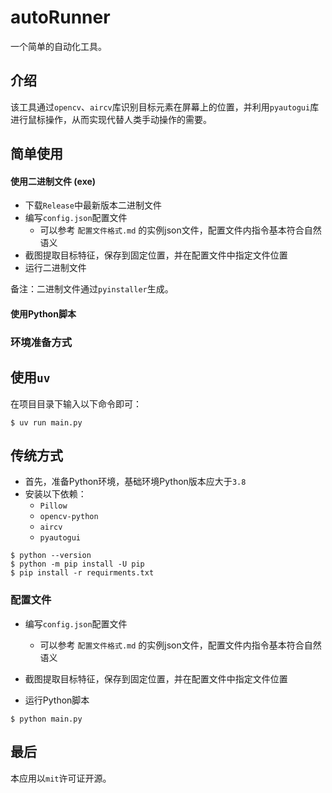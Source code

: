 # autoRunner

一个简单的自动化工具。

## 介绍

该工具通过`opencv`、`aircv`库识别目标元素在屏幕上的位置，并利用`pyautogui`库进行鼠标操作，从而实现代替人类手动操作的需要。

## 简单使用

#### 使用二进制文件 (exe)

- 下载`Release`中最新版本二进制文件
- 编写`config.json`配置文件
  - 可以参考 `配置文件格式.md` 的实例json文件，配置文件内指令基本符合自然语义
- 截图提取目标特征，保存到固定位置，并在配置文件中指定文件位置
- 运行二进制文件

备注：二进制文件通过`pyinstaller`生成。

#### 使用Python脚本

### 环境准备方式

## 使用`uv`

在项目目录下输入以下命令即可：

```shell
$ uv run main.py
```

## 传统方式

- 首先，准备Python环境，基础环境Python版本应大于`3.8`
- 安装以下依赖：
  - `Pillow`
  - `opencv-python`
  - `aircv`
  - `pyautogui`


```shell
$ python --version
$ python -m pip install -U pip
$ pip install -r requirments.txt
```

### 配置文件

- 编写`config.json`配置文件
  - 可以参考 `配置文件格式.md` 的实例json文件，配置文件内指令基本符合自然语义

- 截图提取目标特征，保存到固定位置，并在配置文件中指定文件位置
- 运行Python脚本

```shell
$ python main.py
```

## 最后

本应用以`mit`许可证开源。
